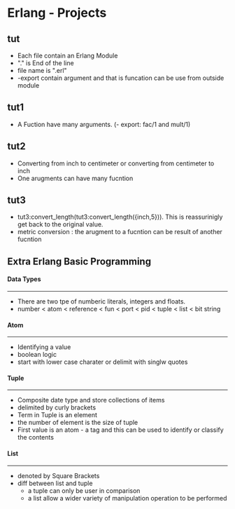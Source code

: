 # Erlang - Projects
## tut
* Each file contain an Erlang Module
* "." is End of the line
* file name is ".erl"
* -export contain argument and that is funcation can be use from outside module

## tut1
* A Fuction have many arguments. (- export: fac/1 and mult/1)

## tut2
* Converting from inch to centimeter or converting from centimeter to inch
* One arugments can have many fucntion 

## tut3
* tut3:convert_length(tut3:convert_length({inch,5})). This is reassurinigly get back to the original value.
* metric conversion : the arugment to a fucntion can be result of another fucntion

## Extra Erlang Basic Programming 

#### Data Types
-----
* There are two tpe of  numberic literals, integers and floats.
* number < atom < reference < fun < port < pid < tuple < list < bit string  

#### Atom
-----
* Identifying a value 
* boolean logic 
* start with lower case charater or delimit with singlw quotes

#### Tuple 
------
* Composite date type and store collections of items
* delimited by curly brackets
* Term in Tuple is an element
* the number of element is the size of tuple
* First value is an atom - a tag and this can be used to identify or classify the contents

#### List
-----
* denoted by Square Brackets
* diff between list and tuple
	* a tuple can only be user in comparison
	* a list allow a wider variety of manipulation operation to be performed


